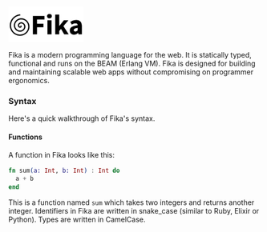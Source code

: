 <img src="https://github.com/fika-lang/assets/blob/master/logo.png?raw=true" width="150"/> 

Fika is a modern programming language for the web.
It is statically typed, functional and runs on the BEAM (Erlang VM).
Fika is designed for building and maintaining scalable web apps without
compromising on programmer ergonomics.

### Syntax

Here's a quick walkthrough of Fika's syntax.

#### Functions

A function in Fika looks like this:

```elixir
fn sum(a: Int, b: Int) : Int do
  a + b
end
```

This is a function named `sum` which takes two integers and returns another integer.
Identifiers in Fika are written in snake_case (similar to Ruby, Elixir or Python).
Types are written in CamelCase.
